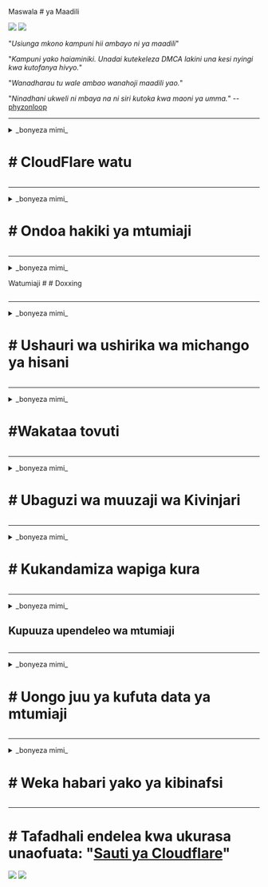 Maswala # ya Maadili

![](https://codeberg.org/crimeflare/cloudflare-tor/media/branch/master/image/itsreallythatbad.jpg)
![](https://codeberg.org/crimeflare/cloudflare-tor/media/branch/master/image/telegraph/c81238387627b4bfd3dcd60f56d41626.jpg)

"_Usiunga mkono kampuni hii ambayo ni ya maadili_"

"_Kampuni yako haiaminiki. Unadai kutekeleza DMCA lakini una kesi nyingi kwa kutofanya hivyo._"

"_Wanadharau tu wale ambao wanahoji maadili yao._"

"_Ninadhani ukweli ni mbaya na ni siri kutoka kwa maoni ya umma._" -- [phyzonloop](https://twitter.com/phyzonloop)


---


<details>
<summary> _bonyeza mimi_

# # CloudFlare watu
</summary>


Cloudflare inatuma barua pepe za barua taka kwa watumizi wasio-Cloudflare.

- Tuma tu barua pepe kwa wanachama ambao wameamua kuingia
- Mtumiaji anaposema "acha", basi acha kutuma barua pepe

Ni rahisi. Lakini Cloudflare hajali.
Cloudflare alisema kutumia huduma zao [kunaweza kuwazuia spammers wote au washambuliaji](https://support.cloudflare.com/hc/en-us/articles/200170066-Will-activating-Cloudflare-stop-all-spammers-or-attackers- ).
Jinsi gani tunaweza kuacha _Cloudflare spammers_ bila kuamsha Cloudflare?


![]]
![](https://codeberg.org/crimeflare/cloudflare-tor/media/branch/master/image/cfspam03.jpg)
![](https://codeberg.org/crimeflare/cloudflare-tor/media/branch/master/image/cfspam02.jpg)
![](https://codeberg.org/crimeflare/cloudflare-tor/media/branch/master/image/cfspambrittany.jpg)
![](https://codeberg.org/crimeflare/cloudflare-tor/media/branch/master/image/cfspamtwtr.jpg)

</details>

---

<details>
<summary> _bonyeza mimi_

# # Ondoa hakiki ya mtumiaji
</summary>


Cloudflare censor [kitaalam hasi](https://web.archive.org/web/20191116004046/https://www.trustpilot.com/reviews/5aa6ee0ed5a5700a7c8cf853). Ikiwa utatuma maandishi ya _anti-Cloudflare_ kwenye Twitter, una nafasi ya kupata [jibu](https://twitter.com/CloudflareHelp/status/1126051764917145601) kutoka kwa [mfanyakazi wa Cloudflare](Cloudflare_inc/Cloudflare_member.txt) na "_[Hapana, sio] Ujumbe wa (WATU.md) _ ". Ukichapisha ukaguzi hasi kwenye tovuti yoyote ya ukaguzi, watajaribu [censor](https://twitter.com/phyzonloop/status/1178836176985366529) [it](https://twitter.com/dxgl_org/status/1178722159432220672 ).


![](https://codeberg.org/crimeflare/cloudflare-tor/media/branch/master/image/cfcenrev_01.jpg)
![](https://codeberg.org/crimeflare/cloudflare-tor/media/branch/master/image/cfcenrev_02.jpg)
![](https://codeberg.org/crimeflare/cloudflare-tor/media/branch/master/image/cfcenrev_03.jpg)

</details>

---

<details>
<summary> _bonyeza mimi_

Watumiaji # # Doxxing
</summary>


Cloudflare ina shida kubwa [ya udhalilishaji](https://web.archive.org/web/20171024040313/http://www.businessinsider.com/cloudflare-ceo-suggests-people-who-report-online-abuse-use -a -ina-majina-2017-5).
Cloudflare [inashiriki habari za kibinafsi](https://archive.ph/ePdvi) ya wale [ambao](https://twitter.com/ZJemptv/status/898299709634248704) [malalamiko](https://twitter.com/TinyPirate/status/554718958176067584) [about](https://twitter.com/remembrancermx/status/1010329041235148802) [mwenyeji](https://twitter.com/Bridaguy/status/915003769280172037) [tovuti](https://twitter .com/HelloAndrew/hali/897260208845500416). Wakati mwingine wanakuuliza upeana
kitambulisho chako cha kweli. Ikiwa hutaki kunyanyaswa, [alishambuliwa](https://twitter.com/NiteShade925/status/1158469203420205056), [amepitisha](https://boingboing.net/2015/01/19/invasion-boards -set-out-to-rui.html) au [kuuawa](https://twitter.com/RusEmbUSA/status/1187363092793040901), wewe bora kukaa mbali na tovuti za Cloudflared.


![](https://codeberg.org/crimeflare/cloudflare-tor/media/branch/master/image/cfdox_what.jpg)
![](https://codeberg.org/crimeflare/cloudflare-tor/media/branch/master/image/cfdox_swat.jpg)
![](https://codeberg.org/crimeflare/cloudflare-tor/media/branch/master/image/cfdox_kill.jpg)
![](https://codeberg.org/crimeflare/cloudflare-tor/media/branch/master/image/cfdox_threat.jpg)
![](https://codeberg.org/crimeflare/cloudflare-tor/media/branch/master/image/cfdox_dox.jpg)
![](https://codeberg.org/crimeflare/cloudflare-tor/media/branch/master/image/cfdox_ex1.jpg)
![](https://codeberg.org/crimeflare/cloudflare-tor/media/branch/master/image/cfdox_ex2.jpg)

</details>

---

<details>
<summary> _bonyeza mimi_

# # Ushauri wa ushirika wa michango ya hisani
</summary>


CloudFlare ni [ya kuuliza](https://web.archive.org/web/20191112033605/https://opencollective.com/cloudflarecollective#graph-about) kwa michango ya hisa. Inasikitisha kabisa kwamba shirika la Amerika litauliza misaada pamoja na mashirika yasiyokuwa na faida ambayo yana sababu nzuri. Ikiwa unapenda [kuzuia watu au kupoteza wakati wa watu wengine](WATU.md), unaweza kutaka kuagiza pesa kadhaa kwa wafanyikazi wa Cloudflare.


![](https://codeberg.org/crimeflare/cloudflare-tor/media/branch/master/image/cfdonate.jpg)

</details>

---

<details>
<summary> _bonyeza mimi_

# #Wakataa tovuti
</summary>


Je! Utafanya nini ikiwa tovuti yako itaanguka chini? Kuna taarifa kwamba Cloudflare ni [kufuta](https://twitter.com/stefan_eady/status/1126033791267426304) [mtumiaji's](https://twitter.com/derivativeburke/status/903755267053117440) [usanidi](https://twitter.com/lordscarlet/status/1046785164792205314) au [huduma ya kusimamishwa bila onyo yoyote](https://twitter.com/svolentin/status/1227324408475344896), [kimya kimya](https://twitter.com/BlnaryMlke/status/1194339461984854018). Tunashauri utafute [mtoaji bora](What-to-do.md).

![](https://codeberg.org/crimeflare/cloudflare-tor/media/branch/master/image/cftmnt.jpg)

</details>

---

<details>
<summary> _bonyeza mimi_

# # Ubaguzi wa muuzaji wa Kivinjari
</summary>


CloudFlare inapeana upendeleo kwa wale wanaotumia Firefox wakati wanapeana mateso mabaya kwa watumiaji wa wasio-Tor-Kivinjari juu ya Tor.
Watumiaji wa Tor ambao ambao wanakataa kutekeleza jalada lisilo la bure pia wanapata matibabu mabaya.
Ukosefu huu wa upatikanaji ni unyanyasaji wa kutokubalika kwa mtandao na utumiaji mbaya wa madaraka.

![](https://codeberg.org/crimeflare/cloudflare-tor/media/branch/master/image/browdifftbcx.gif)

- Kushoto: `Tor Browser`, kulia:` Chrome`. Anwani hiyo hiyo ya IP.

![](https://codeberg.org/crimeflare/cloudflare-tor/media/branch/master/image/browserdiff.jpg)

- Kushoto: `[Kivinjari cha Tor] Javascript Walemavu, Cookie imewezeshwa`
- Kulia: `[Chrome] Javascript Imewashwa, Ulemavu wa Kuki`

![](https://codeberg.org/crimeflare/cloudflare-tor/media/branch/master/image/cfsiryoublocked.jpg)

- QuteBrowser (kivinjari kidogo) bila Tor (Clearnet IP)

| *** Kivinjari *** | *** Upataji matibabu *** |
| --- | --- |
| Kivinjari cha Tor (Javascript imewezeshwa) | ufikiaji unaoruhusiwa |
| Firefox (Javascript imewezeshwa) | upatikanaji uliharibiwa |
| Chromium (Javascript imewezeshwa) | ufikiaji ulioharibika (inasukuma Google reCAPTCHA) |
| Chromium au Firefox (Javascript imezimwa) | ufikiaji umekataliwa (inasukuma * imevunjwa * Google reCAPTCHA) |
| Chromium au Firefox (Cookie imewashwa) | Ufikiaji uliokataliwa |
| QuteBrowser | Ufikiaji uliokataliwa |
| lynx | Ufikiaji uliokataliwa |
| w3m | Ufikiaji uliokataliwa |
| wget | Ufikiaji uliokataliwa |


"_Kwa nini usitumie kitufe cha Suluhisho kutatua changamoto rahisi? _"

Ndio, kuna kitufe cha sauti, lakini _always_ [haifanyi kazi zaidi ya Tor](https://trac.torproject.org/projects/tor/tiketi/23840). Utapata ujumbe huu utakapobonyeza:

```
Jaribu tena baadae
Kompyuta yako au mtandao unaweza kuwa unatuma maswali otomatiki.
Ili kulinda watumiaji wetu, hatuwezi kushughulikia ombi lako hivi sasa.
Kwa maelezo zaidi tembelea ukurasa wetu wa msaada
```

</details>

---

<details>
<summary> _bonyeza mimi_

# # Kukandamiza wapiga kura
</summary>


Wapiga kura katika majimbo ya Amerika wanajiandikisha kupiga kura kupitia tovuti ya katibu wa serikali katika jimbo la makazi yao.
Ofisi za katibu wa serikali zinazodhibitiwa na Republican zinahusika katika kukandamiza wapiga kura kwa kupitisha tovuti ya katibu wa serikali kupitia Cloudflare.
Matibabu mabaya ya Cloudflare ya watumiaji wa Tor, msimamo wake wa MITM kama hatua kuu ya uchunguzi wa ulimwengu, na jukumu lake la kudhuru kwa ujumla
hufanya wapiga kura watarajiwa kusita kujiandikisha. Liberals haswa huwa zinajumuisha usiri. Fomu za usajili wa wapigakura zinakusanya habari nyeti juu ya upigaji kura wa kisiasa wa wapiga kura, anwani ya kibinafsi ya kibinafsi, nambari ya usalama wa kijamii, na tarehe ya kuzaliwa.
Mataifa mengi hufanya subset ya habari hiyo kupatikana hadharani, lakini Cloudflare huona *** habari yote hiyo wakati mtu anasajili kupiga kura.

Kumbuka kuwa usajili wa karatasi hauzuilii Cloudflare kwa sababu katibu wa wafanyikazi wa wataalam wa kuingia data atatumia
Wavuti ya Cloudflare kuingia data.

![](https://codeberg.org/crimeflare/cloudflare-tor/media/branch/master/image/cfvotm_01.jpg)
![](https://codeberg.org/crimeflare/cloudflare-tor/media/branch/master/image/cfvotm_02.jpg)

- Change.org ni tovuti maarufu ya kukusanya kura na kuchukua hatua. "[watu kila mahali wanaanza kampeni, kuhamasisha wafuasi, na kufanya kazi na watoa maamuzi kutatua suluhisho.](https://web.archive.org/web/20200206120027/https://www.change.org/about)"
Kwa bahati mbaya, watu wengi hawawezi kuona mabadiliko.org kabisa kutokana na kichujio cha fujo cha Cloudflare. Wanazuiwa kusaini ombi, na hivyo kuwatenga kutoka kwa mchakato wa kidemokrasia. Kutumia jukwaa lingine lisilo na wingu kama vile [OpenPback](https://www.openpetition.eu/content/about_us) husaidia kumaliza shida.

![](https://codeberg.org/crimeflare/cloudflare-tor/media/branch/master/image/changeorgasn.jpg)
![](https://codeberg.org/crimeflare/cloudflare-tor/media/branch/master/image/changeorgtor.jpg)

- Cloudflare's "[Mradi wa Athenean](https://www.cloudflare.com/athenian/)" inatoa kiwango cha biashara cha bure kwa tovuti za uchaguzi za serikali za mitaa na za mitaa. Walisema "watu wao wa wilaya wanaweza kupata habari za uchaguzi na usajili wa wapigakura_" lakini huu ni uwongo kwa sababu watu wengi hawawezi kuvinjari tovuti kabisa.

</details>

---

<details>
<summary> _bonyeza mimi_

## Kupuuza upendeleo wa mtumiaji
</summary>


Ikiwa utachagua kitu, unatarajia kwamba hautapokea barua pepe kuhusu hilo. Cloudflare inapuuza upendeleo wa mtumiaji na kushiriki data na mashirika ya mtu wa tatu [bila idhini ya mteja](https://twitter.com/thexpaw/status/1108424723233419264). Ikiwa unatumia mpango wao wa bure, wakati mwingine wanakutumia barua pepe wakikuuliza kununua usajili wa kila mwezi.

![](https://codeberg.org/crimeflare/cloudflare-tor/media/branch/master/image/cfviopl_tp.jpg)

</details>

---

<details>
<summary> _bonyeza mimi_

# # Uongo juu ya kufuta data ya mtumiaji
</summary>


Kulingana na blogi hii ya mteja wa zamani wa-Cloudflare](https://shkspr.mobi/blog/2019/11/can-you-trust-cloudflare-with-your-personal-data/), Cloudflare imesema uwongo kuhusu kufuta akaunti. Siku hizi, [kampuni nyingi zinahifadhi data yako](https://justdeleteme.xyz/) baada ya kufunga au kuondoa akaunti yako. Kampuni nyingi nzuri hutaja juu yake katika sera zao za faragha. Cloudflare? Hapana.

```
2019-08-05 CloudFlare walinitumia thibitisho kwamba wataondoa akaunti yangu.
2019-10-02 nilipokea barua pepe kutoka CloudFlare "kwa sababu mimi ni mteja"
```

Cloudflare hakujua juu ya neno "ondoa". Ikiwa ni kweli imeondolewa_, kwa nini mteja huyu wa zamani alipata barua pepe? Alisema pia kwamba sera ya faragha ya Cloudflare haitaja kuhusu hilo.

```
Sera yao mpya ya faragha haitoi kutaja yoyote ya kuhifadhi data kwa mwaka.
```

![](https://codeberg.org/crimeflare/cloudflare-tor/media/branch/master/image/cfviopl_notdel.jpg)

Unawezaje kuamini Cloudflare ikiwa [sera zao za faragha ni LIE](https://twitter.com/daviddlow/status/1197787135526555648)?

</details>

---

<details>
<summary> _bonyeza mimi_

# # Weka habari yako ya kibinafsi
</summary>


Kufuta akaunti ya Cloudflare ni [kiwango ngumu](https://justdeleteme.xyz/).

```
Peana tikiti ya msaada ukitumia kitengo cha "Akaunti",
na uombe ufutaji wa akaunti kwenye mwili wa ujumbe.
Lazima usiwe na vikoa au kadi za mkopo zilizowekwa kwenye akaunti yako kabla ya kuomba kufutwa.
```

Utapokea [barua pepe hii ya uthibitisho](https://twitter.com/originalesushi/status/1199041528414527495).

![](https://codeberg.org/crimeflare/cloudflare-tor/media/branch/master/image/cf_deleteandkeep.jpg)

"Tumeanza kushughulikia ombi lako la kufuta" lakini "Tutaendelea kuhifadhi habari yako ya kibinafsi".

Je! Unaweza "kuamini" hii?

</details>

---

# # Tafadhali endelea kwa ukurasa unaofuata: "[Sauti ya Cloudflare](../People.md)"

![](https://codeberg.org/crimeflare/cloudflare-tor/media/branch/master/image/freemoldybread.jpg)
![](https://codeberg.org/crimeflare/cloudflare-tor/media/branch/master/image/cfisnotanoption.jpg)
